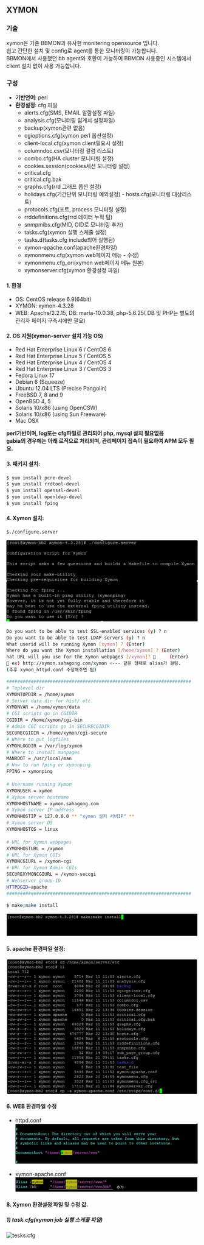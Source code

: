 ## XYMON
### 기술
xymon은 기존 BBMON과 유사한 monitering opensource 입니다.  
쉽고 간단한 설치 및 config로 agent를 통한 모니터링이 가능합니다.  
BBMON에서 사용했던 bb agent와 호환이 가능하여 BBMON 사용중인 시스템에서 client 설치 없이 사용 가능합니다.
### 구성
* **기반언어**: perl
* **환경설정**: cfg 파일  
  - alerts.cfg(SMS, EMAIL 알람설정 파일)  
  - analysis.cfg(모니터링 임계치 설정파일)
  - backup(xymon관련 없음)
  - cgioptions.cfg(xymon perl 옵션설정)
  - client-local.cfg(xymon client필요시 설정)
  - columndoc.csv(모니터링 컬럼 리스트)
  - combo.cfg(HA cluster 모니터링 설정)
  - cookies.session(cookies세션 모니터링 설정)
  - critical.cfg
  - critical.cfg.bak
  - graphs.cfg(rrd 그래프 옵션 설정)
  - holidays.cfg(기간단위 모니터링 예외설정)	- hosts.cfg(모니터링 대상리스트)
  - protocols.cfg(포트, process 모니터링 설정)
  - rrddefinitions.cfg(rrd 데이터 누적 텀)
  - snmpmibs.cfg(MID, OID로 모니터링 추가)
  - tasks.cfg(xymon 실행 스케줄 설정)
  - tasks.d(tasks.cfg include되어 실행됨)
  - xymon-apache.conf(apache환경파일)
  - xymonmenu.cfg(xymon web페이지 메뉴 - 수정)
  - xymonmenu.cfg_ori(xymon web페이지 메뉴 원본)
  - xymonserver.cfg(xymon 환경설정 파일)


#### 1. 환경
- OS: CentOS release 6.9(64bit)
- XYMON: xymon-4.3.28
- WEB: Apache/2.2.15, DB: maria-10.0.38, php-5.6.25( DB 및 PHP는 별도의 관리자 페이지 구축시에만 필요)

#### 2.	OS 지원(xymon-server 설치 가능 OS)
* Red Hat Enterprise Linux 6 / CentOS 6  
* Red Hat Enterprise Linux 5 / CentOS 5   
* Red Hat Enterprise Linux 4 / CentOS 4   
* Red Hat Enterprise Linux 3 / CentOS 3   
* Fedora Linux 17  
* Debian 6 (Squeeze)  
* Ubuntu 12.04 LTS (Precise Pangolin)  
* FreeBSD 7, 8 and 9  
* OpenBSD 4, 5  
* Solaris 10/x86 (using OpenCSW)  
* Solaris 10/x86 (using Sun Freeware)  
* Mac OSX  

**perl기반이며, log또는 cfg파일로 관리되어 php, mysql 설치 필요없음**  
**gabia의 경우에는 아래 로직으로 처리되며, 관리페이지 접속이 필요하여 APM 모두 필요.**

#### 3.	패키지 설치:
```sh
$ yum install pcre-devel  
$ yum install rrdtool-devel  
$ yum install openssl-devel  
$ yum install openldap-devel 
$ yum install fping  
```

#### 4.	Xymon 설치:
```sh
$./configure.server
```
![텍스트](https://github.com/sahagong/xymon/blob/master/img/1.jpg)

```sh
Do you want to be able to test SSL-enabled services (y) ? n
Do you want to be able to test LDAP servers (y) ? n
What userid will be running Xymon [xymon] ? (Enter)
Where do you want the Xymon installation [/home/xymon] ? (Enter)
hat URL will you use for the Xymon webpages [/xymon]?      (Enter)
 ex) http://xymon.sahagong.com/xymon <--- 같은 형태로 alias가 걸림.
(추후 xymon_httpd.conf 수정해주면 됨)
```

```sh
####################################################################
# Toplevel dir
XYMONTOPDIR = /home/xymon
# Server data dir for hist/ etc.
XYMONVAR = /home/xymon/data
# CGI scripts go in CGIDIR
CGIDIR = /home/xymon/cgi-bin
# Admin CGI scripts go in SECURECGIDIR
SECURECGIDIR = /home/xymon/cgi-secure
# Where to put logfiles
XYMONLOGDIR = /var/log/xymon
# Where to install manpages
MANROOT = /usr/local/man
# How to run fping or xymonping
FPING = xymonping

# Username running Xymon
XYMONUSER = xymon
# Xymon server hostname
XYMONHOSTNAME = xymon.sahagong.com
# Xymon server IP-address
XYMONHOSTIP = 127.0.0.0 ** "xymon 설치 서버IP" **
# Xymon server OS
XYMONHOSTOS = linux

# URL for Xymon webpages
XYMONHOSTURL = /xymon
# URL for Xymon CGIs
XYMONCGIURL = /xymon-cgi
# URL for Xymon Admin CGIs
SECUREXYMONCGIURL = /xymon-seccgi
# Webserver group-ID
HTTPDGID=apache
####################################################################
```
```sh
$ make;make install
```
![텍스트](https://github.com/sahagong/xymon/blob/master/img/2.jpg)

#### 5.	apache 환경파일 설정:
![텍스트](https://github.com/sahagong/xymon/blob/master/img/3.jpg)

#### 6.	WEB 환경파일 수정
* httpd.conf  
![텍스트](https://github.com/sahagong/xymon/blob/master/img/4.jpg)

*	xymon-apache.conf  
![텍스트](https://github.com/sahagong/xymon/blob/master/img/5.jpg)

#### 8.	Xymon 환경설정 파일 및 수정 값.
##### 1)	task.cfg(xymon job 실행 스케줄 파일)
![tesks.cfg](https://github.com/sahagong/xymon/tree/master/server/etc/tasks.cfg)
